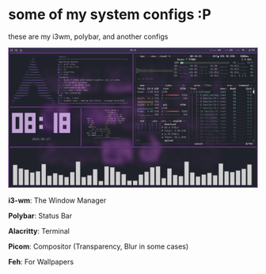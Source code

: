 # some of my system configs :P
these are my i3wm, polybar, and another configs

![:P](images/Screenshot_20250527_081822.png)

**i3-wm**: The Window Manager

**Polybar**: Status Bar

**Alacritty**: Terminal

**Picom**: Compositor (Transparency, Blur in some cases)

**Feh**: For Wallpapers
